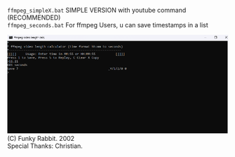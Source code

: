 `ffmpeg_simpleX.bat` SIMPLE VERSION with youtube command (RECOMMENDED)
<br>`ffmpeg_seconds.bat` For ffmpeg Users, u can save timestamps in a list

<img src="https://github.com/175M3H3RE/ffmpeg_video_length/blob/f203381147967621d7680b8c199277c37d52e50b/demo_img.png">
(C) Funky Rabbit. 2002
<br>Special Thanks: Christian.

